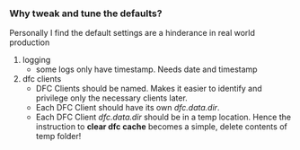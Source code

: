 ### Why tweak and tune the defaults?

Personally I find the default settings are a hinderance in real world production

1. logging
    * some logs only have timestamp. Needs date and timestamp
1. dfc clients
    * DFC Clients should be named. Makes it easier to identify and privilege only the necessary clients later.
    * Each DFC Client should have its own *dfc.data.dir*.
    * Each DFC Client *dfc.data.dir* should be in a temp location. Hence the instruction to __clear dfc cache__ becomes a simple, delete contents of temp folder!
